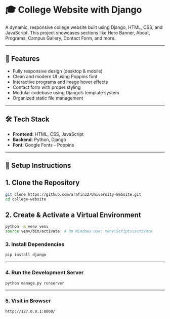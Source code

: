 # 🎓 College Website with Django

A dynamic, responsive college website built using Django, HTML, CSS, and JavaScript. This project showcases sections like Hero Banner, About, Programs, Campus Gallery, Contact Form, and more.

---

## 🚀 Features

- Fully responsive design (desktop & mobile)
- Clean and modern UI using Poppins font
- Interactive programs and image hover effects
- Contact form with proper styling
- Modular codebase using Django’s template system
- Organized static file management

---

## 🛠️ Tech Stack

- **Frontend**: HTML, CSS, JavaScript
- **Backend**: Python, Django
- **Font**: Google Fonts - Poppins

---

## 🧩 Setup Instructions


## 1. **Clone the Repository**

```bash
git clone https://github.com/arafin32/University-Website.git
cd college-website
```



## 2. **Create & Activate a Virtual Environment**

```bash
python -m venv venv
source venv/bin/activate  # On Windows use: venv\Scripts\activate
```



### 3. **Install Dependencies**

```bash
pip install django
```

---

### 4. **Run the Development Server**

```bash
python manage.py runserver
```

---

### 5. **Visit in Browser**

```
http://127.0.0.1:8000/
```







